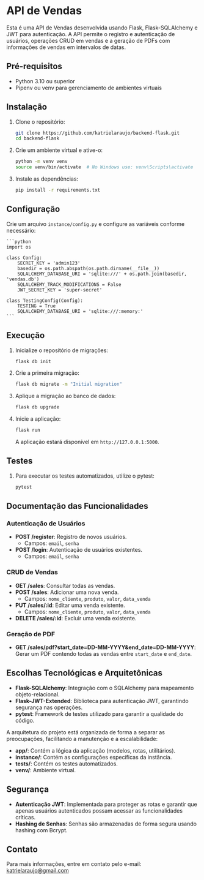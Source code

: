 # API de Vendas

Esta é uma API de Vendas desenvolvida usando Flask, Flask-SQLAlchemy e JWT para autenticação. A API permite o registro e autenticação de usuários, operações CRUD em vendas e a geração de PDFs com informações de vendas em intervalos de datas.

## Pré-requisitos

- Python 3.10 ou superior
- Pipenv ou venv para gerenciamento de ambientes virtuais

## Instalação

1. Clone o repositório:
    ```bash
    git clone https://github.com/katrielaraujo/backend-flask.git
    cd backend-flask
    ```

2. Crie um ambiente virtual e ative-o:
    ```bash
    python -m venv venv
    source venv/bin/activate  # No Windows use: venv\Scripts\activate
    ```

3. Instale as dependências:
    ```bash
    pip install -r requirements.txt
    ```

## Configuração

 Crie um arquivo `instance/config.py` e configure as variáveis conforme necessário: 
     
    ```python
    import os

    class Config:
        SECRET_KEY = 'admin123'
        basedir = os.path.abspath(os.path.dirname(__file__))
        SQLALCHEMY_DATABASE_URI = 'sqlite:///' + os.path.join(basedir, 'vendas.db')
        SQLALCHEMY_TRACK_MODIFICATIONS = False
        JWT_SECRET_KEY = 'super-secret'

    class TestingConfig(Config):
        TESTING = True
        SQLALCHEMY_DATABASE_URI = 'sqlite:///:memory:'
    ```

## Execução

1. Inicialize o repositório de migrações:
    ```bash
    flask db init
    ```
2. Crie a primeira migração:
    ```bash
    flask db migrate -m "Initial migration"
    ```
3. Aplique a migração ao banco de dados:
    ```bash
    flask db upgrade
    ```

1. Inicie a aplicação:
    ```bash
    flask run
    ```

    A aplicação estará disponível em `http://127.0.0.1:5000`.

## Testes

1. Para executar os testes automatizados, utilize o pytest:
    ```bash
    pytest
    ```

## Documentação das Funcionalidades

### Autenticação de Usuários
- **POST /register**: Registro de novos usuários.
    - Campos: `email`, `senha`
- **POST /login**: Autenticação de usuários existentes.
    - Campos: `email`, `senha`

### CRUD de Vendas
- **GET /sales**: Consultar todas as vendas.
- **POST /sales**: Adicionar uma nova venda.
    - Campos: `nome_cliente`, `produto`, `valor`, `data_venda`
- **PUT /sales/:id**: Editar uma venda existente.
    - Campos: `nome_cliente`, `produto`, `valor`, `data_venda`
- **DELETE /sales/:id**: Excluir uma venda existente.

### Geração de PDF
- **GET /sales/pdf?start_date=DD-MM-YYYY&end_date=DD-MM-YYYY**: Gerar um PDF contendo todas as vendas entre `start_date` e `end_date`.

## Escolhas Tecnológicas e Arquitetônicas

- **Flask-SQLAlchemy**: Integração com o SQLAlchemy para mapeamento objeto-relacional.
- **Flask-JWT-Extended**: Biblioteca para autenticação JWT, garantindo segurança nas operações.
- **pytest**: Framework de testes utilizado para garantir a qualidade do código.

A arquitetura do projeto está organizada de forma a separar as preocupações, facilitando a manutenção e a escalabilidade:
- **app/**: Contém a lógica da aplicação (modelos, rotas, utilitários).
- **instance/**: Contém as configurações específicas da instância.
- **tests/**: Contém os testes automatizados.
- **venv/**: Ambiente virtual.

## Segurança

- **Autenticação JWT**: Implementada para proteger as rotas e garantir que apenas usuários autenticados possam acessar as funcionalidades críticas.
- **Hashing de Senhas**: Senhas são armazenadas de forma segura usando hashing com Bcrypt.

## Contato

Para mais informações, entre em contato pelo e-mail: [katrielaraujo@gmail.com](mailto:katrielaraujo@gmail.com)
